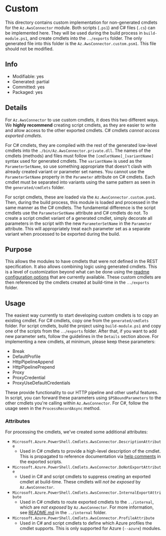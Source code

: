 # Custom
This directory contains custom implementation for non-generated cmdlets for the `Az.AwsConnector` module. Both scripts (`.ps1`) and C# files (`.cs`) can be implemented here. They will be used during the build process in `build-module.ps1`, and create cmdlets into the `../exports` folder. The only generated file into this folder is the `Az.AwsConnector.custom.psm1`. This file should not be modified.

## Info
- Modifiable: yes
- Generated: partial
- Committed: yes
- Packaged: yes

## Details
For `Az.AwsConnector` to use custom cmdlets, it does this two different ways. We **highly recommend** creating script cmdlets, as they are easier to write and allow access to the other exported cmdlets. C# cmdlets *cannot access exported cmdlets*.

For C# cmdlets, they are compiled with the rest of the generated low-level cmdlets into the `./bin/Az.AwsConnector.private.dll`. The names of the cmdlets (methods) and files must follow the `[cmdletName]_[variantName]` syntax used for generated cmdlets. The `variantName` is used as the `ParameterSetName`, so use something appropriate that doesn't clash with already created variant or parameter set names. You cannot use the `ParameterSetName` property in the `Parameter` attribute on C# cmdlets. Each cmdlet must be separated into variants using the same pattern as seen in the `generated/cmdlets` folder.

For script cmdlets, these are loaded via the `Az.AwsConnector.custom.psm1`. Then, during the build process, this module is loaded and processed in the same manner as the C# cmdlets. The fundamental difference is the script cmdlets use the `ParameterSetName` attribute and C# cmdlets do not. To create a script cmdlet variant of a generated cmdlet, simply decorate all parameters in the script with the new `ParameterSetName` in the `Parameter` attribute. This will appropriately treat each parameter set as a separate variant when processed to be exported during the build.

## Purpose
This allows the modules to have cmdlets that were not defined in the REST specification. It also allows combining logic using generated cmdlets. This is a level of customization beyond what can be done using the [readme configuration options](https://github.com/Azure/autorest/blob/master/docs/powershell/options.md) that are currently available. These custom cmdlets are then referenced by the cmdlets created at build-time in the `../exports` folder.

## Usage
The easiest way currently to start developing custom cmdlets is to copy an existing cmdlet. For C# cmdlets, copy one from the `generated/cmdlets` folder. For script cmdlets, build the project using `build-module.ps1` and copy one of the scripts from the `../exports` folder. After that, if you want to add new parameter sets, follow the guidelines in the `Details` section above. For implementing a new cmdlets, at minimum, please keep these parameters:
- Break
- DefaultProfile
- HttpPipelineAppend
- HttpPipelinePrepend
- Proxy
- ProxyCredential
- ProxyUseDefaultCredentials

These provide functionality to our HTTP pipeline and other useful features. In script, you can forward these parameters using `$PSBoundParameters` to the other cmdlets you're calling within `Az.AwsConnector`. For C#, follow the usage seen in the `ProcessRecordAsync` method.

### Attributes
For processing the cmdlets, we've created some additional attributes:
- `Microsoft.Azure.PowerShell.Cmdlets.AwsConnector.DescriptionAttribute`
  - Used in C# cmdlets to provide a high-level description of the cmdlet. This is propagated to reference documentation via [help comments](https://learn.microsoft.com/powershell/module/microsoft.powershell.core/about/about_comment_based_help) in the exported scripts.
- `Microsoft.Azure.PowerShell.Cmdlets.AwsConnector.DoNotExportAttribute`
  - Used in C# and script cmdlets to suppress creating an exported cmdlet at build-time. These cmdlets will *not be exposed* by `Az.AwsConnector`.
- `Microsoft.Azure.PowerShell.Cmdlets.AwsConnector.InternalExportAttribute`
  - Used in C# cmdlets to route exported cmdlets to the `../internal`, which are *not exposed* by `Az.AwsConnector`. For more information, see [README.md](../internal/README.md) in the `../internal` folder.
- `Microsoft.Azure.PowerShell.Cmdlets.AwsConnector.ProfileAttribute`
  - Used in C# and script cmdlets to define which Azure profiles the cmdlet supports. This is only supported for Azure (`--azure`) modules.